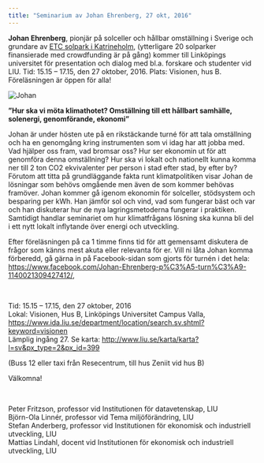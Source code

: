 ```yaml
---
title: "Seminarium av Johan Ehrenberg, 27 okt, 2016"
---
```

<p><strong>Johan Ehrenberg</strong>, pionjär på solceller och hållbar omställning i Sverige och grundare av <a href="https://etcsolpark.se/">ETC solpark i Katrineholm</a>, (ytterligare 20 solparker finansierade med crowdfunding är på gång) kommer till Linköpings universitet för presentation och dialog med bl.a. forskare och studenter vid LIU. Tid: 15.15 – 17.15, den 27 oktober, 2016. Plats: Visionen, hus B. Föreläsningen är öppen för alla!</p>
<p><img src="/images/stories/Johan.jpg" alt="Johan" /></p>
<p><strong>”Hur ska vi möta klimathotet? Omställning till ett hållbart samhälle, solenergi, genomförande, ekonomi”</strong></p>
<p>Johan är under hösten ute på en rikstäckande turné för att tala omställning och ha en genomgång kring instrumenten som vi idag har att jobba med. Vad hjälper oss fram, vad bromsar oss? Hur ser ekonomin ut för att genomföra denna omställning? Hur ska vi lokalt och nationellt kunna komma ner till 2 ton CO2 ekvivalenter per person i stad efter stad, by efter by? Förutom att titta på grundläggande fakta runt klimatpolitiken visar Johan de lösningar som behövs omgående men även de som kommer behövas framöver. Johan kommer gå igenom ekonomin för solceller, stödsystem och besparing per kWh. Han jämför sol och vind, vad som fungerar bäst och var och han diskuterar hur de nya lagringsmetoderna fungerar i praktiken. Samtidigt handlar seminariet om hur klimatfrågans lösning ska kunna bli del i ett nytt lokalt inflytande över energi och utveckling.</p>
<p>Efter föreläsningen på ca 1 timme finns tid för att gemensamt diskutera de frågor som känns mest akuta eller relevanta för er. Vill ni låta Johan komma förberedd, gå gärna in på Facebook-sidan som gjorts för turnén i det hela: <a href="https://www.facebook.com/Johan-Ehrenberg-p%C3%A5-turn%C3%A9-1140021309427412/">https://www.facebook.com/Johan-Ehrenberg-p%C3%A5-turn%C3%A9-1140021309427412/</a>,</p>
<p>&nbsp;</p>
<p>Tid: 15.15 – 17.15, den 27 oktober, 2016<br />Lokal: Visionen, Hus B, Linköpings Universitet Campus Valla, <a href="https://www.ida.liu.se/department/location/search.sv.shtml?keyword=visionen">https://www.ida.liu.se/department/location/search.sv.shtml?keyword=visionen</a> <br />Lämplig ingång 27. Se karta: <a href="http://www.liu.se/karta/karta?l=sv&amp;px_type=2&amp;px_id=399">http://www.liu.se/karta/karta?l=sv&amp;px_type=2&amp;px_id=399</a></p>
<p>(Buss 12 eller taxi från Resecentrum, till hus Zeniit vid hus B)</p>
<p>Välkomna!</p>
<p>&nbsp;</p>
<p>Peter Fritzson, professor vid Institutionen för datavetenskap, LIU<br />Björn-Ola Linnér, professor vid Tema miljöförändring, LIU<br />Stefan Anderberg, professor vid Institutionen för ekonomisk och industriell utveckling, LIU<br />Mattias Lindahl, docent vid Institutionen för ekonomisk och industriell utveckling, LIU</p>